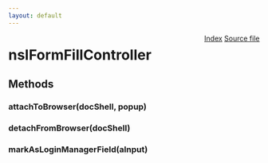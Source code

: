 ```yaml
---
layout: default
---
```

<div class='links' style='float:right'><a href="../index.html">Index</a>
<a href="http://dxr.mozilla.org/mozilla-central/source/toolkit/components/satchel/nsIFormFillController.idl">Source file</a>
</div>

# nsIFormFillController #

## Methods ##

### attachToBrowser(docShell, popup) ###

### detachFromBrowser(docShell) ###

### markAsLoginManagerField(aInput) ###
